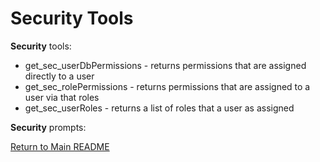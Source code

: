 # Security Tools

**Security** tools:

- get_sec_userDbPermissions - returns permissions that are assigned directly to a user
- get_sec_rolePermissions - returns permissions that are assigned to a user via that roles
- get_sec_userRoles - returns a list of roles that a user as assigned


**Security** prompts:

[Return to Main README](../../../../README.md)
